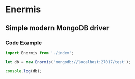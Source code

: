 # Enermis
## Simple modern MongoDB driver
### Code Example
```js
import Enormis from './index';

let db = new Enormis('mongodb://localhost:27017/test');

console.log(db);
```
